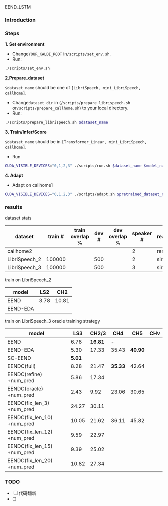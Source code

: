 EEND_LSTM

### Introduction

### Steps

**1. Set environment**

- Change`YOUR_KALDI_ROOT` in`/scripts/set_env.sh`.
- Run:

```bash
./scripts/set_env.sh
```

**2.Prepare_dataset**

`$dataset_name` should be one of `[LibriSpeech, mini_LibriSpeech, callhome]`.

- Change`dataset_dir` in (`/scripts/prepare_librispeech.sh` or`/scripts/prepare_callhome.sh`) to your local directory.
- Run:

```bash
./scripts/prepare_librispeech.sh $dataset_name
```

**3. Train/Infer/Score**

`$dataset_name` should be in `[Transformer_Linear, mini_LibriSpeech, callhome]`.

- Run

```bash
CUDA_VISIBLE_DEVICES="0,1,2,3" ./scripts/run.sh $dataset_name $model_name
```

**4. Adapt**

- Adapt on callhome1

```bash
CUDA_VISIBLE_DEVICES="0,1,2,3" ./scripts/adapt.sh $pretrained_dataset_name $model_name
```

### results

dataset stats

| dataset       | train # | train overlap % | dev # | dev overlap % | speaker # | real/simu |
| ------------- | ------- | --------------- | ----- | ------------- | --------- | --------- |
| callhome2     |         |                 |       |               | 2         | real      |
| LibriSpeech_2 | 100000  |                 | 500   |               | 2         | simu      |
| LibriSpeech_3 | 100000  |                 | 500   |               | 3         | simu      |

train on LibriSpeech_2

| model    | LS2  | CH2   |
| -------- | ---- | ----- |
| EEND     | 3.78 | 10.81 |
| EEND-EDA |      |       |

train on LibriSpeech_3
oracle training strategy

| model                       | LS3       | CH2/3           | CH4             | CH5             | CHv |
| --------------------------- | --------- | --------------- | --------------- | --------------- | --- |
| EEND                        | 6.78      | **16.81** | -               |                 |     |
| EEND-EDA                    | 5.30      | 17.33           | 35.43           | **40.90** |     |
| SC-EEND                     | **5.01** |                 |                 |                 |     |
| EENDC(full)                 | 8.28      | 21.47           | **35.33** | 42.64           |     |
| EENDC(refine) +num_pred     | 5.86      | 17.34           |                 |                 |     |
| EENDC(oracle) +num_pred     | 2.43      | 9.92            | 23.06           | 30.65           |     |
| EENDC(fix_len_3) +num_pred  | 24.27     | 30.11           |                 |                 |     |
| EENDC(fix_len_10) +num_pred | 10.05     | 21.62           | 36.11           | 45.82           |     |
| EENDC(fix_len_12) +num_pred | 9.59      | 22.97           |                 |                 |     |
| EENDC(fix_len_15) +num_pred | 9.39      | 25.02           |                 |                 |     |
| EENDC(fix_len_20) +num_pred | 10.82     | 27.34           |                 |                 |     |

### TODO

- [ ] 代码翻新
- [ ]
